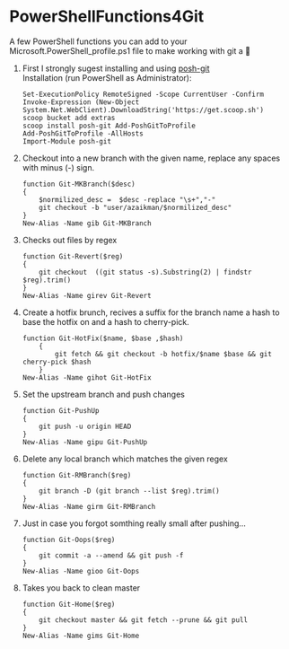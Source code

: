 # PowerShellFunctions4Git
A few PowerShell functions you can add to your Microsoft.PowerShell_profile.ps1 file to make working with git a :lollipop:
1. First I strongly sugest installing and using [ posh-git](https://github.com/dahlbyk/posh-git) <br>Installation (run PowerShell as Administrator):
	```
	Set-ExecutionPolicy RemoteSigned -Scope CurrentUser -Confirm
	Invoke-Expression (New-Object System.Net.WebClient).DownloadString('https://get.scoop.sh')
	scoop bucket add extras
	scoop install posh-git Add-PoshGitToProfile
	Add-PoshGitToProfile -AllHosts
	Import-Module posh-git
	```
	
1. Checkout into a new branch with the given name, replace any spaces with minus (-) sign. 
	```
	function Git-MKBranch($desc)
	{
		$normilized_desc =  $desc -replace "\s+","-" 
		git checkout -b "user/azaikman/$normilized_desc"
	}
	New-Alias -Name gib Git-MKBranch
	```

1. Checks out files by regex
	```
	function Git-Revert($reg)
	{
		git checkout  ((git status -s).Substring(2) | findstr $reg).trim()
	}
	New-Alias -Name girev Git-Revert	 
	```

1. Create a hotfix brunch, recives a suffix for the branch name a hash to base the hotfix on and a hash to cherry-pick.
	```
	function Git-HotFix($name, $base ,$hash)
		{
			git fetch && git checkout -b hotfix/$name $base && git cherry-pick $hash
		}
	New-Alias -Name gihot Git-HotFix
	```

1. Set the upstream branch and push changes
	```
	function Git-PushUp
	{
		git push -u origin HEAD
	}
	New-Alias -Name gipu Git-PushUp
	```
	
1. Delete any local branch which matches the given regex
	```
	function Git-RMBranch($reg)
	{
		git branch -D (git branch --list $reg).trim()
	}
	New-Alias -Name girm Git-RMBranch
	```
	
1. Just in case you forgot somthing really small after pushing...
	```
	function Git-Oops($reg)
	{
		git commit -a --amend && git push -f 
	}
	New-Alias -Name gioo Git-Oops
	```
		
1. Takes you back to clean master
	```
	function Git-Home($reg)
	{
		git checkout master && git fetch --prune && git pull
	}
	New-Alias -Name gims Git-Home	 
	```

